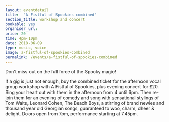 ```yaml
---
layout: eventdetail
title:  "A Fistful of Spookies combined"
section_title: workshop and concert
bookable: yes
organiser_url:
price: 20
time: 4pm-10pm
date: 2018-06-09
type: music, voice
image: a-fistful-of-spookies-combined
permalink: /events/a-fistful-of-spookies-combined
---
```


Don't miss out on the full force of the Spooky magic!


If a gig is just not enough, buy the combined ticket  for the afternoon vocal group workshop with A Fistful of Spookies, plus evening concert for £20. Sing your heart out with them in the afternoon from 4 until 6pm. Then re-join them for an evening of comedy and song with sensational stylings of Tom Waits, Leonard Cohen, The Beach Boys, a stirring of brand newies and thousand year old Georgian songs, guaranteed to woo, charm, cheer & delight. Doors open from 7pm, performance starting at 7.45pm.
